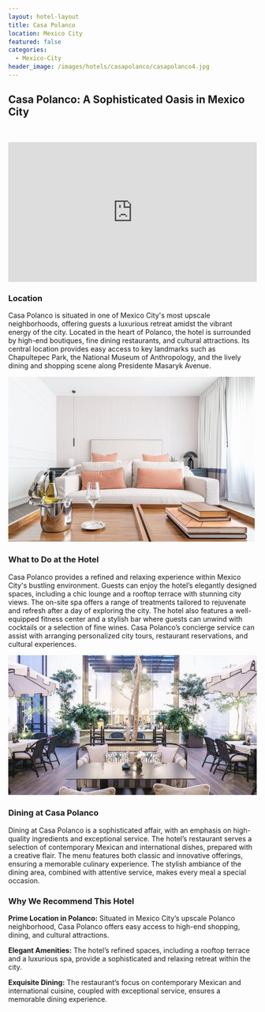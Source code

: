 ```yaml
---
layout: hotel-layout
title: Casa Polanco
location: Mexico City
featured: false
categories:
  - Mexico-City
header_image: /images/hotels/casapolanco/casapolanco4.jpg
---
```

## Casa Polanco: A Sophisticated Oasis in Mexico City

&nbsp;

<style>.embed-container { position: relative; padding-bottom: 56.25%; height: 0; overflow: hidden; max-width: 100%; } .embed-container iframe, .embed-container object, .embed-container embed { position: absolute; top: 0; left: 0; width: 100%; height: 100%; }</style>

<div class="embed-container"><iframe src="https://www.youtube.com/embed/Sg35ydBGYO4" frameborder="0" allowfullscreen=""></iframe></div>

### Location

Casa Polanco is situated in one of Mexico City's most upscale neighborhoods, offering guests a luxurious retreat amidst the vibrant energy of the city. Located in the heart of Polanco, the hotel is surrounded by high-end boutiques, fine dining restaurants, and cultural attractions. Its central location provides easy access to key landmarks such as Chapultepec Park, the National Museum of Anthropology, and the lively dining and shopping scene along Presidente Masaryk Avenue.

![](/images/hotels/casapolanco/casapolanco1.jpg)

### What to Do at the Hotel

Casa Polanco provides a refined and relaxing experience within Mexico City's bustling environment. Guests can enjoy the hotel’s elegantly designed spaces, including a chic lounge and a rooftop terrace with stunning city views. The on-site spa offers a range of treatments tailored to rejuvenate and refresh after a day of exploring the city. The hotel also features a well-equipped fitness center and a stylish bar where guests can unwind with cocktails or a selection of fine wines. Casa Polanco’s concierge service can assist with arranging personalized city tours, restaurant reservations, and cultural experiences.

![](/images/hotels/casapolanco/casapolanco3.jpg)

### Dining at Casa Polanco

Dining at Casa Polanco is a sophisticated affair, with an emphasis on high-quality ingredients and exceptional service. The hotel’s restaurant serves a selection of contemporary Mexican and international dishes, prepared with a creative flair. The menu features both classic and innovative offerings, ensuring a memorable culinary experience. The stylish ambiance of the dining area, combined with attentive service, makes every meal a special occasion.

### Why We Recommend This Hotel

**Prime Location in Polanco:** Situated in Mexico City’s upscale Polanco neighborhood, Casa Polanco offers easy access to high-end shopping, dining, and cultural attractions.&nbsp;

**Elegant Amenities:** The hotel’s refined spaces, including a rooftop terrace and a luxurious spa, provide a sophisticated and relaxing retreat within the city.&nbsp;

**Exquisite Dining:** The restaurant’s focus on contemporary Mexican and international cuisine, coupled with exceptional service, ensures a memorable dining experience.&nbsp;

